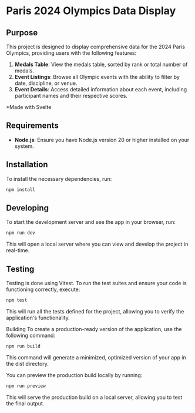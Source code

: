 # Paris 2024 Olympics Data Display

## Purpose

This project is designed to display comprehensive data for the 2024 Paris Olympics, providing users with the following features:

1. **Medals Table**: View the medals table, sorted by rank or total number of medals.
2. **Event Listings**: Browse all Olympic events with the ability to filter by date, discipline, or venue.
3. **Event Details**: Access detailed information about each event, including participant names and their respective scores.

*Made with Svelte

## Requirements

- **Node.js**: Ensure you have Node.js version 20 or higher installed on your system.

## Installation

To install the necessary dependencies, run:

```bash
npm install
```

## Developing

To start the development server and see the app in your browser, run:

```bash
npm run dev
```

This will open a local server where you can view and develop the project in real-time.

## Testing
Testing is done using Vitest. To run the test suites and ensure your code is functioning correctly, execute:

```bash
npm test
```
This will run all the tests defined for the project, allowing you to verify the application's functionality.

Building
To create a production-ready version of the application, use the following command:

```bash
npm run build
```
This command will generate a minimized, optimized version of your app in the dist directory.

You can preview the production build locally by running:

```bash
npm run preview
```
This will serve the production build on a local server, allowing you to test the final output.
